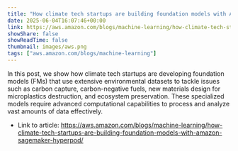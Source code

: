 ```yaml
---
title: "How climate tech startups are building foundation models with Amazon SageMaker HyperPod"
date: 2025-06-04T16:07:46+00:00
link: https://aws.amazon.com/blogs/machine-learning/how-climate-tech-startups-are-building-foundation-models-with-amazon-sagemaker-hyperpod/
showShare: false
showReadTime: false
thumbnail: images/aws.png
tags: ["aws.amazon.com/blogs/machine-learning"]
---
```

In this post, we show how climate tech startups are developing foundation models (FMs) that use extensive environmental datasets to tackle issues such as carbon capture, carbon-negative fuels, new materials design for microplastics destruction, and ecosystem preservation. These specialized models require advanced computational capabilities to process and analyze vast amounts of data effectively.

- Link to article: https://aws.amazon.com/blogs/machine-learning/how-climate-tech-startups-are-building-foundation-models-with-amazon-sagemaker-hyperpod/